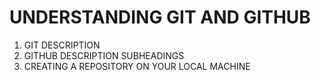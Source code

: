 # UNDERSTANDING GIT AND GITHUB

1. GIT
DESCRIPTION
2. GITHUB
DESCRIPTION
SUBHEADINGS
3. CREATING A REPOSITORY ON YOUR LOCAL MACHINE
